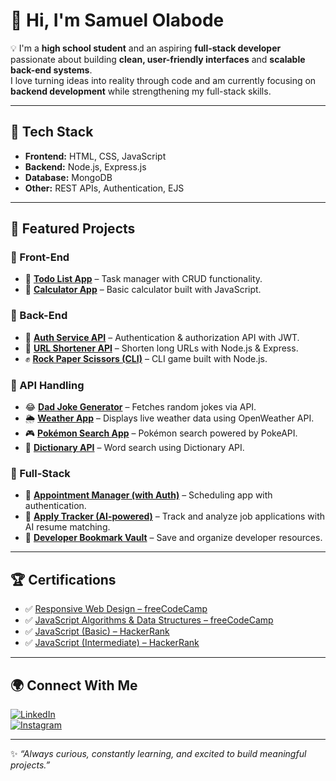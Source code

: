 # 👋 Hi, I'm **Samuel Olabode**  

💡 I'm a **high school student** and an aspiring **full-stack developer** passionate about building **clean, user-friendly interfaces** and **scalable back-end systems**.  
I love turning ideas into reality through code and am currently focusing on **backend development** while strengthening my full-stack skills.  

---

## 🚀 Tech Stack  

- **Frontend:** HTML, CSS, JavaScript  
- **Backend:** Node.js, Express.js  
- **Database:** MongoDB  
- **Other:** REST APIs, Authentication, EJS  

---

## 📌 Featured Projects  

### 🔹 Front-End  
- 📝 [**Todo List App**](https://github.com/DevOlabode/todoList-App) – Task manager with CRUD functionality.  
- 🧮 [**Calculator App**](https://github.com/DevOlabode/simple-calculator-app) – Basic calculator built with JavaScript.  

### 🔹 Back-End  
- 🔑 [**Auth Service API**](https://github.com/DevOlabode/auth-service-API) – Authentication & authorization API with JWT.  
- 🔗 [**URL Shortener API**](https://github.com/DevOlabode/URL_shortener) – Shorten long URLs with Node.js & Express.  
- ✊ [**Rock Paper Scissors (CLI)**](https://github.com/DevOlabode/rock-paper-scissors-with-node) – CLI game built with Node.js.    

### 🔹 API Handling  
- 😂 [**Dad Joke Generator**](https://github.com/DevOlabode/Random-dad-joke-generator) – Fetches random jokes via API.  
- 🌦 [**Weather App**](https://github.com/DevOlabode/weather-App) – Displays live weather data using OpenWeather API.  
- 🎮 [**Pokémon Search App**](https://github.com/DevOlabode/pokemon-website) – Pokémon search powered by PokeAPI.
- 📖 [**Dictionary API**](https://github.com/DevOlabode/DIctionary-with-API) – Word search using Dictionary API.

### 🔹 Full-Stack  
- 📅 [**Appointment Manager (with Auth)**](https://github.com/DevOlabode/appointment-manager-with-auth) – Scheduling app with authentication.  
- 📂 [**Apply Tracker (AI-powered)**](https://github.com/DevOlabode/apply-tracker-final) – Track and analyze job applications with AI resume matching.  
- 🔖 [**Developer Bookmark Vault**](https://github.com/DevOlabode/developer-bookmark-vault) – Save and organize developer resources.  

---

## 🏆 Certifications  

- ✅ [Responsive Web Design – freeCodeCamp](https://www.freecodecamp.org/certification/DevOlabode/responsive-web-design)  
- ✅ [JavaScript Algorithms & Data Structures – freeCodeCamp](https://www.freecodecamp.org/certification/DevOlabode/javascript-algorithms-and-data-structures-v8)  
- ✅ [JavaScript (Basic) – HackerRank](https://www.hackerrank.com/certificates/884b42dc829d)  
- ✅ [JavaScript (Intermediate) – HackerRank](https://www.hackerrank.com/certificates/ca76dd870b7f)  

---

## 🌍 Connect With Me  

[![LinkedIn](https://img.shields.io/badge/LinkedIn-0A66C2?style=for-the-badge&logo=linkedin&logoColor=white)](https://linkedin.com/in/Samuelolabode)  
[![Instagram](https://img.shields.io/badge/Instagram-E4405F?style=for-the-badge&logo=instagram&logoColor=white)](https://www.instagram.com/devolabode/)  

---

✨ *“Always curious, constantly learning, and excited to build meaningful projects.”*  
